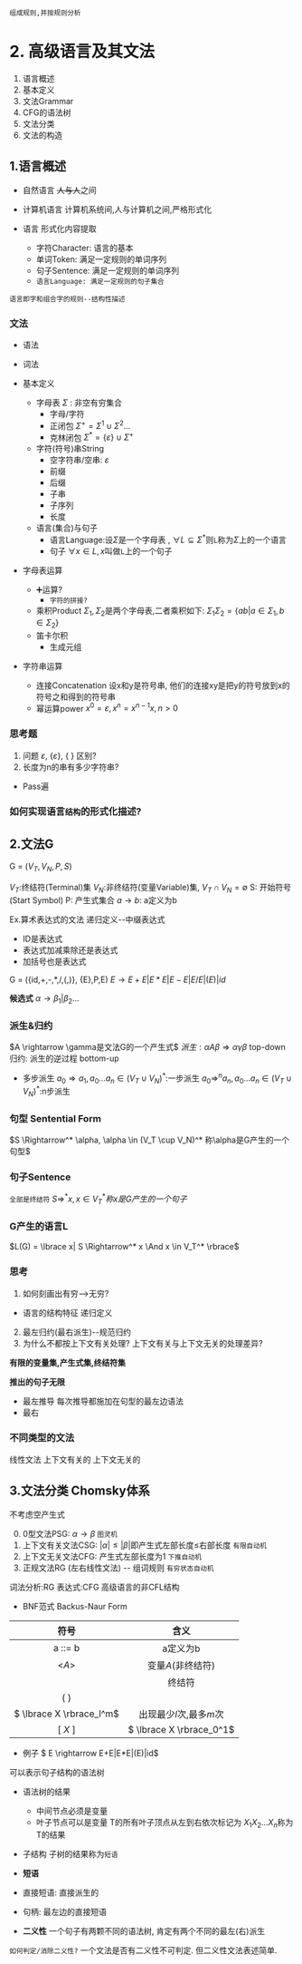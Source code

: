 
``组成规则,并按规则分析``

# 2. 高级语言及其文法
1. 语言概述
2. 基本定义
3. 文法Grammar
4. CFG的语法树
5. 文法分类
6. 文法的构造



## 1.语言概述
- 自然语言
    ~~人与人~~之间
- 计算机语言
    计算机系统间,人与计算机之间,严格形式化

- 语言  形式化内容提取
    * 字符Character: 语言的基本
    * 单词Token: 满足一定规则的单词序列
    * 句子Sentence: 满足一定规则的单词序列
    * ``语言Language: 满足一定规则的句子集合``

``语言即字和组合字的规则--结构性描述``

### 文法

- 语法
- 词法
- 基本定义
  - 字母表 $\Sigma$ : 非空有穷集合
    - 字母/字符
    - 正闭包 $\Sigma^+ = \Sigma^1 \cup \Sigma^2...$
    - 克林闭包 $\Sigma^* = \lbrace \varepsilon \rbrace \cup \Sigma^+$
  - 字符(符号)串String
    - 空字符串/空串: $\varepsilon$
    - 前缀
    - 后缀
    - 子串
    - 子序列
    - 长度
  - 语言(集合)与句子
    - 语言Language:设$\Sigma$是一个字母表 , $\forall L \subseteq \Sigma^*$则``L``称为$\Sigma$上的一个语言
    - 句子 $\forall x \in L ,x$叫做``L``上的一个句子


- 字母表运算
  - ➕运算?
    - ``字符的拼接?``
  - 乘积Product
        $\Sigma_1, \Sigma_2$是两个字母表,二者乘积如下:
        $\Sigma_1\Sigma_2 = \lbrace ab| a \in \Sigma_1, b \in \Sigma_2 \rbrace$
  - 笛卡尔积
    - 生成元组
- 字符串运算
  - 连接Concatenation
    设x和y是符号串, 他们的连接xy是把y的符号放到x的符号之和得到的符号串
  - 幂运算power
    $x^0=\varepsilon, x^n=x^{n-1}x, n>0$

### 思考题

1. 问题 $\varepsilon$, {$\varepsilon$}, { } 区别?
2. 长度为n的串有多少字符串?

- Pass遍


### 如何实现语言``结构``的形式化描述?


## 2.文法G
G = ($V_T, V_N, P,S$)

$V_T$:终结符(Terminal)集
$V_N$:非终结符(变量Variable)集, $V_T \cap V_N = \emptyset$
S: 开始符号(Start Symbol)
P: 产生式集合 $a \rightarrow b$: a定义为b


Ex.算术表达式的文法
递归定义--中缀表达式
- ID是表达式
- 表达式加减乘除还是表达式
- 加括号也是表达式

G = ({id,+,-,*,/,(,)}, {E},P,E)
$E \rightarrow E+E|E*E|E-E|E/E|(E)|id$

**候选式**
$\alpha \rightarrow  \beta_1|\beta_2...$

### 派生&归约
$A \rightarrow \gamma是文法G的一个产生式$
$派生: \alpha A\beta \Rightarrow \alpha \gamma\beta$ top-down
归约: 派生的逆过程 bottom-up

- 多步派生
$a_0 \Rightarrow a_1,  a_0...a_n \in (V_T \cup V_N)^*$:一步派生
$a_0 \Rightarrow^n a_n,  a_0...a_n \in (V_T \cup V_N)^*$:n步派生


### 句型 Sentential Form
$S \Rightarrow^* \alpha, \alpha \in (V_T \cup V_N)^* 称\alpha是G产生的一个句型$
### 句子Sentence
``全部是终结符``
$S \Rightarrow^* x, x \in V_T^* 称x是G产生的一个句子$
### G产生的语言L
$L(G) = \lbrace x| S \Rightarrow^* x \And x \in V_T^*  \rbrace$


### 思考
1. 如何刻画出有穷-->无穷?
  - 语言的结构特征 递归定义
2. 最左归约(最右派生)--规范归约
3. 为什么不都按上下文有关处理? 上下文有关与上下文无关的处理差异?

**有限的变量集,产生式集,终结符集**

**推出的句子无限**

- 最左推导
每次推导都施加在句型的最左边语法
- 最右

### 不同类型的文法
线性文法
上下文有关的
上下文无关的

## 3.文法分类 Chomsky体系
不考虑空产生式

0. 0型文法PSG: $\alpha \rightarrow \beta$                  ``图灵机``
1. 上下文有关文法CSG: $|\alpha| \leqslant |\beta|$即产生式左部长度≤右部长度   ``有限自动机``
2. 上下文无关文法CFG: 产生式左部长度为1        ``下推自动机``
3. 正规文法RG (左右线性文法) -- 组词规则      ``有穷状态自动机``

词法分析:RG
表达式:CFG
高级语言的非CFL结构

- BNF范式  Backus-Naur Form

| 符号 | 含义 |
| :----:  | :----: |
| a ::= b | a定义为b |
| <$A$> | 变量$A$(非终结符) |
|| 终结符 |
| ( ) |  |
| $ \lbrace X \rbrace_l^m$ |出现最少$l$次,最多$m$次|
| [ $X$ ] | $ \lbrace X \rbrace_0^1$ |
  - 例子
$ E \rightarrow E+E|E*E|(E)|id$

可以表示句子结构的语法树

- 语法树的结果
  - 中间节点必须是变量
  - 叶子节点可以是变量
T的所有叶子顶点从左到右依次标记为
$X_1X_2...X_n$称为T的结果

- 子结构
子树的结果称为``短语``
- **短语**
- 直接短语: 直接派生的
- 句柄: 最左边的直接短语

- **二义性**
一个句子有两颗不同的语法树, 肯定有两个不同的最左(右)派生

``如何判定/消除二义性?``
一个文法是否有二义性不可判定.
但二义性文法表述简单.
